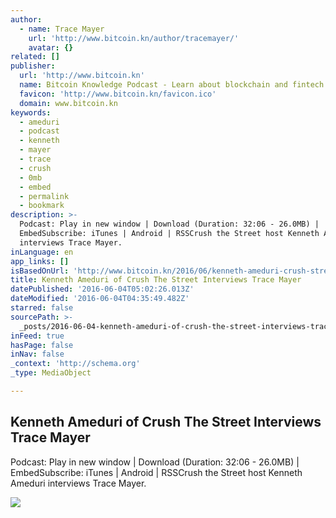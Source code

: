```yaml
---
author:
  - name: Trace Mayer
    url: 'http://www.bitcoin.kn/author/tracemayer/'
    avatar: {}
related: []
publisher:
  url: 'http://www.bitcoin.kn'
  name: Bitcoin Knowledge Podcast - Learn about blockchain and fintech
  favicon: 'http://www.bitcoin.kn/favicon.ico'
  domain: www.bitcoin.kn
keywords:
  - ameduri
  - podcast
  - kenneth
  - mayer
  - trace
  - crush
  - 0mb
  - embed
  - permalink
  - bookmark
description: >-
  Podcast: Play in new window | Download (Duration: 32:06 - 26.0MB) |
  EmbedSubscribe: iTunes | Android | RSSCrush the Street host Kenneth Ameduri
  interviews Trace Mayer.
inLanguage: en
app_links: []
isBasedOnUrl: 'http://www.bitcoin.kn/2016/06/kenneth-ameduri-crush-street/'
title: Kenneth Ameduri of Crush The Street Interviews Trace Mayer
datePublished: '2016-06-04T05:02:26.013Z'
dateModified: '2016-06-04T04:35:49.482Z'
starred: false
sourcePath: >-
  _posts/2016-06-04-kenneth-ameduri-of-crush-the-street-interviews-trace-mayer.md
inFeed: true
hasPage: false
inNav: false
_context: 'http://schema.org'
_type: MediaObject

---
```

<article style=""><h1>Kenneth Ameduri of Crush The Street Interviews Trace Mayer</h1><p>Podcast: Play in new window | Download (Duration: 32:06 - 26.0MB) | EmbedSubscribe: iTunes | Android | RSSCrush the Street host Kenneth Ameduri interviews Trace Mayer.</p><img src="http://www.bitcoin.kn/wp-content/uploads/2015/04/bitcoin-knowledge-header.jpg" /></article>